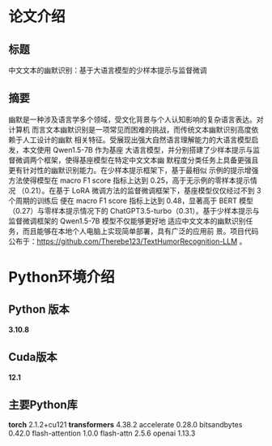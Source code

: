 # 论文介绍
## 标题
中文文本的幽默识别：基于大语言模型的少样本提示与监督微调
## 摘要
幽默是一种涉及语言学多个领域，受文化背景与个人认知影响的复杂语言表达。对计算机
而言文本幽默识别是一项常见而困难的挑战，而传统文本幽默识别高度依赖于人工设计的幽默
相关特征。受展现出强大自然语言理解能力的大语言模型启发，本文使用 Qwen1.5-7B 作为基座
大语言模型，并分别搭建了少样本提示与监督微调两个框架，使得基座模型在特定中文文本幽
默程度分类任务上具备更强且更有针对性的幽默识别能力。在少样本提示框架下，基于最相似
示例的提示增强方法使得模型在 macro F1 score 指标上达到 0.25，高于无示例的零样本提示情况
（0.21）。在基于 LoRA 微调方法的监督微调框架下，基座模型仅仅经过不到 3 个周期的训练后
便在 macro F1 score 指标上达到 0.48，显著高于 BERT 模型（0.27）与零样本提示情况下的
ChatGPT3.5-turbo（0.31）。基于少样本提示与监督微调框架的 Qwen1.5-7B 模型不仅能够更好地
适应中文文本的幽默识别任务，而且能够在本地个人电脑上实现简单部署，具有广泛的应用前
景。项目代码公布于：https://github.com/Therebe123/TextHumorRecognition-LLM 。

# Python环境介绍
## Python 版本
**3.10.8**
## Cuda版本
**12.1**
## 主要Python库
**torch**  2.1.2+cu121
**transformers**  4.38.2
accelerate  0.28.0
bitsandbytes  0.42.0
flash-attention  1.0.0
flash-attn  2.5.6
openai  1.13.3
